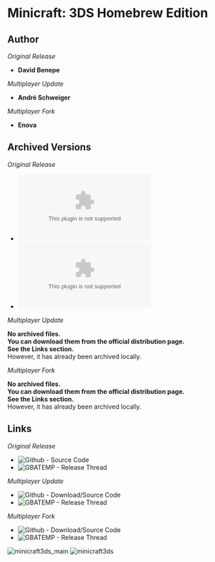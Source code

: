 <detail>

# Minicraft: 3DS Homebrew Edition
  
>
  
## Author 
*Original Release*  
- **David Benepe** 

*Multiplayer Update*
- **André Schweiger** 

*Multiplayer Fork*  
- **Enova**  

## Archived Versions 
*Original Release*  
- ![Minicraft: 3DS Homebrew Edition / 3DSX - 1.0](https://github.com/FurnishedChunk/Minicraft-Mod-Archives/raw/master/Minicraft%20Ports/Minicraft%20Homebrews/Minicraft%203DS%20Homebrew%20Edition/Original/Minicraft3DSv1.0.ziphttps://github.com/FurnishedChunk/Minicraft-Mod-Archives/blob/master/Minicraft%20Ports/Minicraft%20Homebrews/Minicraft%203DS%20Homebrew%20Edition/Original/Minicraft3DSv1.0.zip) 
- ![Minicraft: 3DS Homebrew Edition / ELF - 1.0](https://github.com/FurnishedChunk/Minicraft-Mod-Archives/raw/master/Minicraft%20Ports/Minicraft%20Homebrews/Minicraft%203DS%20Homebrew%20Edition/Original/Minicraft3DSv1.0elf.zip) 
<!--- ![Minicraft: 3DS Homebrew Edition / Source Code - 1.0](https://github.com/FurnishedChunk/Minicraft-Mod-Archives/raw/master/Minicraft%20Ports/Minicraft%20Homebrews/Minicraft%203DS%20Homebrew%20Edition/Original/Minicraft3DS-src.zip) --> 

*Multiplayer Update*
  
**No archived files.**  
**You can download them from the official distribution page.**  
**See the Links section.**  
However, it has already been archived locally.

*Multiplayer Fork*
  
**No archived files.**  
**You can download them from the official distribution page.**  
**See the Links section.**  
However, it has already been archived locally.

## Links
*Original Release*  
- ![Github - Source Code](https://github.com/DavidSM64/Minicraft3DS)  
- ![GBATEMP - Release Thread](https://gbatemp.net/threads/minicraft-3ds-homebrew-edition.399295)   

*Multiplayer Update*
- ![Github - Download/Source Code](https://github.com/andre111/Minicraft3DS)  
- ![GBATEMP - Release Thread](https://gbatemp.net/threads/release-minicraft3ds-the-multiplayer-update.495945)   

*Multiplayer Fork*
- ![Github - Download/Source Code](https://github.com/Enovale/Minicraft3DS)  
- ![GBATEMP - Release Thread](https://gbatemp.net/threads/release-new-minicraft3ds-fork-v1-4.494947)   

![minicraft3ds_main](https://i.imgur.com/NgO86Di.png)
![minicraft3ds](http://i.imgur.com/G9TSN5I.png)
</detail>
<p>

<detail>